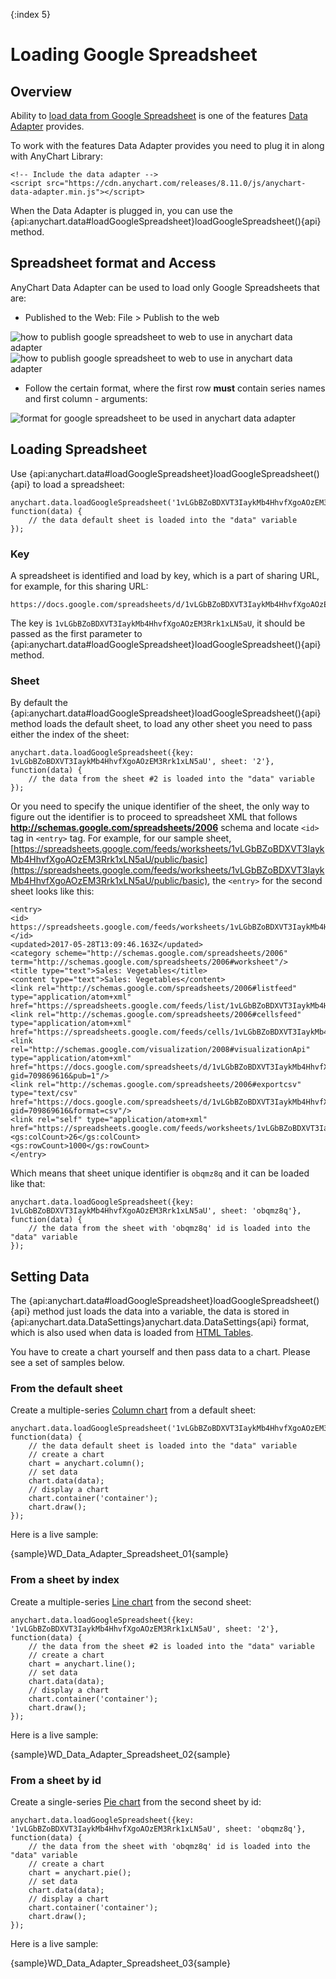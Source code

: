 {:index 5}
# Loading Google Spreadsheet

## Overview

Ability to [load data from Google Spreadsheet](#loading_spreadsheet) is one of the features [Data Adapter](Overview) provides.

To work with the features Data Adapter provides you need to plug it in along with AnyChart Library:

```
<!-- Include the data adapter -->
<script src="https://cdn.anychart.com/releases/8.11.0/js/anychart-data-adapter.min.js"></script>
```

When the Data Adapter is plugged in, you can use the {api:anychart.data#loadGoogleSpreadsheet}loadGoogleSpreadsheet(){api} method.

## Spreadsheet format and Access

AnyChart Data Adapter can be used to load only Google Spreadsheets that are:

- Published to the Web: File > Publish to the web
<img alt="how to publish google spreadsheet to web to use in anychart data adapter" src="https://static.anychart.com/images/docs/data-adapter-google-spreadsheet-publish-1.png"/>
<img alt="how to publish google spreadsheet to web to use in anychart data adapter" src="https://static.anychart.com/images/docs/data-adapter-google-spreadsheet-publish-2.png"/>


- Follow the certain format, where the first row **must** contain series names and first column - arguments:
<img alt="format for google spreadsheet to be used in anychart data adapter" src="https://static.anychart.com/images/docs/data-adapter-google-spreadsheet-format.png"/>

## Loading Spreadsheet

Use {api:anychart.data#loadGoogleSpreadsheet}loadGoogleSpreadsheet(){api} to load a spreadsheet:

```
anychart.data.loadGoogleSpreadsheet('1vLGbBZoBDXVT3IaykMb4HhvfXgoAOzEM3Rrk1xLN5aU', function(data) {
	// the data default sheet is loaded into the "data" variable
});
```

### Key

A spreadsheet is identified and load by key, which is a part of sharing URL, for example, for this sharing URL:

```
https://docs.google.com/spreadsheets/d/1vLGbBZoBDXVT3IaykMb4HhvfXgoAOzEM3Rrk1xLN5aU/pubhtml
```

The key is `1vLGbBZoBDXVT3IaykMb4HhvfXgoAOzEM3Rrk1xLN5aU`, it should be passed as the first parameter to {api:anychart.data#loadGoogleSpreadsheet}loadGoogleSpreadsheet(){api} method.

### Sheet

By default the {api:anychart.data#loadGoogleSpreadsheet}loadGoogleSpreadsheet(){api} method loads the default sheet, to load any other sheet you need to pass either the index of the sheet:

```
anychart.data.loadGoogleSpreadsheet({key: 1vLGbBZoBDXVT3IaykMb4HhvfXgoAOzEM3Rrk1xLN5aU', sheet: '2'}, function(data) {
	// the data from the sheet #2 is loaded into the "data" variable
});
```

Or you need to specify the unique identifier of the sheet, the only way to figure out the identifier is to proceed to spreadsheet XML that follows **http://schemas.google.com/spreadsheets/2006** schema and locate `<id>` tag in `<entry>` tag. For example, for our sample sheet, [https://spreadsheets.google.com/feeds/worksheets/1vLGbBZoBDXVT3IaykMb4HhvfXgoAOzEM3Rrk1xLN5aU/public/basic](https://spreadsheets.google.com/feeds/worksheets/1vLGbBZoBDXVT3IaykMb4HhvfXgoAOzEM3Rrk1xLN5aU/public/basic), the `<entry>` for the second sheet looks like this:

```
<entry>
<id>
https://spreadsheets.google.com/feeds/worksheets/1vLGbBZoBDXVT3IaykMb4HhvfXgoAOzEM3Rrk1xLN5aU/public/basic/obqmz8q
</id>
<updated>2017-05-28T13:09:46.163Z</updated>
<category scheme="http://schemas.google.com/spreadsheets/2006" term="http://schemas.google.com/spreadsheets/2006#worksheet"/>
<title type="text">Sales: Vegetables</title>
<content type="text">Sales: Vegetables</content>
<link rel="http://schemas.google.com/spreadsheets/2006#listfeed" type="application/atom+xml" href="https://spreadsheets.google.com/feeds/list/1vLGbBZoBDXVT3IaykMb4HhvfXgoAOzEM3Rrk1xLN5aU/obqmz8q/public/basic"/>
<link rel="http://schemas.google.com/spreadsheets/2006#cellsfeed" type="application/atom+xml" href="https://spreadsheets.google.com/feeds/cells/1vLGbBZoBDXVT3IaykMb4HhvfXgoAOzEM3Rrk1xLN5aU/obqmz8q/public/basic"/>
<link rel="http://schemas.google.com/visualization/2008#visualizationApi" type="application/atom+xml" href="https://docs.google.com/spreadsheets/d/1vLGbBZoBDXVT3IaykMb4HhvfXgoAOzEM3Rrk1xLN5aU/gviz/tq?gid=709869616&pub=1"/>
<link rel="http://schemas.google.com/spreadsheets/2006#exportcsv" type="text/csv" href="https://docs.google.com/spreadsheets/d/1vLGbBZoBDXVT3IaykMb4HhvfXgoAOzEM3Rrk1xLN5aU/export?gid=709869616&format=csv"/>
<link rel="self" type="application/atom+xml" href="https://spreadsheets.google.com/feeds/worksheets/1vLGbBZoBDXVT3IaykMb4HhvfXgoAOzEM3Rrk1xLN5aU/public/basic/obqmz8q"/>
<gs:colCount>26</gs:colCount>
<gs:rowCount>1000</gs:rowCount>
</entry>
```

Which means that sheet unique identifier is `obqmz8q` and it can be loaded like that:

```
anychart.data.loadGoogleSpreadsheet({key: 1vLGbBZoBDXVT3IaykMb4HhvfXgoAOzEM3Rrk1xLN5aU', sheet: 'obqmz8q'}, function(data) {
	// the data from the sheet with 'obqmz8q' id is loaded into the "data" variable
});
```

## Setting Data

The {api:anychart.data#loadGoogleSpreadsheet}loadGoogleSpreadsheet(){api} method just loads the data into a variable, the data is stored in {api:anychart.data.DataSettings}anychart.data.DataSettings{api} format, which is also used when data is loaded from [HTML Tables](Parsing_HTML_Table).

You have to create a chart yourself and then pass data to a chart. Please see a set of samples below.

### From the default sheet

Create a multiple-series [Column chart](../../Basic_Charts/Column_Chart) from a default sheet:

```
anychart.data.loadGoogleSpreadsheet('1vLGbBZoBDXVT3IaykMb4HhvfXgoAOzEM3Rrk1xLN5aU', function(data) {
	// the data default sheet is loaded into the "data" variable
	// create a chart
	chart = anychart.column();
	// set data
	chart.data(data);
	// display a chart
	chart.container('container');
	chart.draw();	
});
```

Here is a live sample:

{sample}WD\_Data\_Adapter\_Spreadsheet\_01{sample}

### From a sheet by index

Create a multiple-series [Line chart](../../Basic_Charts/Line_Chart) from the second sheet:

```
anychart.data.loadGoogleSpreadsheet({key: '1vLGbBZoBDXVT3IaykMb4HhvfXgoAOzEM3Rrk1xLN5aU', sheet: '2'}, function(data) {
	// the data from the sheet #2 is loaded into the "data" variable
	// create a chart
	chart = anychart.line();
	// set data
	chart.data(data);
	// display a chart
	chart.container('container');
	chart.draw();
});
```

Here is a live sample:

{sample}WD\_Data\_Adapter\_Spreadsheet\_02{sample}

### From a sheet by id

Create a single-series [Pie chart](../../Basic_Charts/Pie_Chart) from the second sheet by id:

```
anychart.data.loadGoogleSpreadsheet({key: '1vLGbBZoBDXVT3IaykMb4HhvfXgoAOzEM3Rrk1xLN5aU', sheet: 'obqmz8q'}, function(data) {
	// the data from the sheet with 'obqmz8q' id is loaded into the "data" variable
	// create a chart
	chart = anychart.pie();
	// set data
	chart.data(data);
	// display a chart
	chart.container('container');
	chart.draw();
});
```

Here is a live sample:

{sample}WD\_Data\_Adapter\_Spreadsheet\_03{sample}

